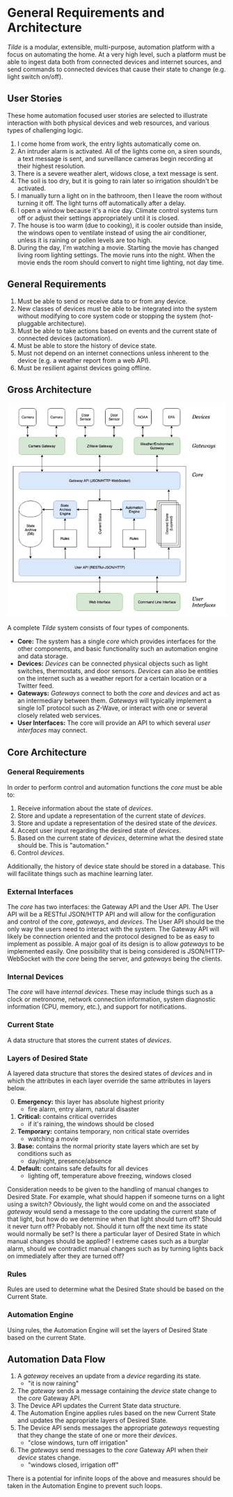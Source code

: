 # General Requirements and Architecture

_Tilde_ is a modular, extensible, multi-purpose, automation platform with a focus on automating the home. At a very high level, such a platform must be able to ingest data both from connected devices and internet sources, and send commands to connected devices that cause their state to change (e.g. light switch on/off).

## User Stories

These home automation focused user stories are selected to illustrate interaction with both physical devices and web resources, and various types of challenging logic. 

1. I come home from work, the entry lights automatically come on.
2. An intruder alarm is activated. All of the lights come on, a siren sounds, a text message is sent, and surveillance cameras begin recording at their highest resolution. 
3. There is a severe weather alert, widows close, a text message is sent. 
4. The soil is too dry, but it is going to rain later so irrigation shouldn't be activated.
5. I manually turn a light on in the bathroom, then I leave the room without turning it off. The light turns off automatically after a delay.
6. I open a window because it's a nice day. Climate control systems turn off or adjust their settings appropriately until it is closed. 
7. The house is too warm (due to cooking), it is cooler outside than inside, the windows open to ventilate instead of using the air conditioner, unless it is raining or pollen levels are too high.
8. During the day, I'm watching a movie. Starting the movie has changed living room lighting settings. The movie runs into the night. When the movie ends the room should convert to night time lighting, not day time. 

## General Requirements

1. Must be able to send or receive data to or from any device.
2. New classes of devices must be able to be integrated into the system without modifying to core system code or stopping the system (hot-pluggable architecture).
3. Must be able to take actions based on events and the current state of connected devices (automation).
4. Must be able to store the history of device state.
5. Must not depend on an internet connections unless inherent to the device (e.g. a weather report from a web API).
6. Must be resilient against devices going offline.

## Gross Architecture

![architecture diagram](https://raw.githubusercontent.com/mikecamilleri/tilde/master/notes/architecture.png)

A complete _Tilde_ system consists of four types of components.

- **Core:** The system has a single _core_ which provides interfaces for the other components, and basic functionality such an automation engine and data storage.
- **Devices:** _Devices_ can be connected physical objects such as light switches, thermostats, and door sensors. _Devices_ can also be entities on the internet such as a weather report for a certain location or a Twitter feed. 
- **Gateways:** _Gateways_ connect to both the _core_ and _devices_ and act as an intermediary between them. _Gateways_ will typically implement a single IoT protocol such as Z-Wave, or interact with one or several closely related web services.
- **User Interfaces:** The core will provide an API to which several _user interfaces_ may connect.

## Core Architecture

### General Requirements

In order to perform control and automation functions the _core_ must be able to:

1. Receive information about the state of _devices_.
2. Store and update a representation of the current state of _devices_.
3. Store and update a representation of the desired state of the _devices_.
4. Accept user input regarding the desired state of _devices_. 
5. Based on the current state of _devices_, determine what the desired state should be. This is "automation."
6. Control _devices_. 

Additionally, the history of device state should be stored in a database. This will facilitate things such as machine learning later. 

### External Interfaces

The _core_ has two interfaces: the Gateway API and the User API. The User API will be a RESTful JSON/HTTP API and will allow for the configuration and control of the _core_, _gateways_, and _devices_. The User API should be the only way the users need to interact with the system. The Gateway API will likely be connection oriented and the protocol designed to be as easy to implement as possible. A major goal of its design is to allow _gateways_ to be implemented easily. One possibility that is being considered is JSON/HTTP-WebSocket with the _core_ being the server, and _gateways_ being the clients. 

### Internal Devices

The _core_ will have _internal devices_. These may include things such as a clock or metronome, network connection information, system diagnostic information (CPU, memory, etc.), and support for notifications.

### Current State

A data structure that stores the current states of _devices_.

### Layers of Desired State

A layered data structure that stores the desired states of _devices_ and in which the attributes in each layer override the same attributes in layers below.

0. **Emergency:** this layer has absolute highest priority
    - fire alarm, entry alarm, natural disaster 
1. **Critical:** contains critical overrides
    - if it's raining, the windows should be closed
2. **Temporary:** contains temporary, non critical state overrides 
    - watching a movie
3. **Base:** contains the normal priority state layers which are set by conditions such as
    - day/night, presence/absence
4. **Default:** contains safe defaults for all devices
    - lighting off, temperature above freezing, windows closed

Consideration needs to be given to the handling of manual changes to Desired State. For example, what should happen if someone turns on a light using a switch? Obviously, the light would come on and the associated _gateway_ would send a message to the core updating the current state of that light, but how do we determine when that light should turn off? Should it never turn off? Probably not. Should it turn off the next time its state would normally be set? Is there a particular layer of Desired State in which manual changes should be applied? I extreme cases such as a burglar alarm, should we contradict manual changes such as by turning lights back on immediately after they are turned off? 

### Rules

Rules are used to determine what the Desired State should be based on the Current State. 

### Automation Engine

Using rules, the Automation Engine will set the layers of Desired State based on the current State. 

## Automation Data Flow

1. A _gateway_ receives an update from a _device_ regarding its state. 
    - "it is now raining"
2. The _gateway_ sends a message containing the _device_ state change to the _core_ Gateway API.
3. The Device API updates the Current State data structure.
4. The Automation Engine applies rules based on the new Current State and updates the appropriate layers of Desired State.
5. The Device API sends messages the appropriate _gateways_ requesting that they change the state of one or more their _devices_.
    - "close windows, turn off irrigation"
6. The _gateways_ send messages to the _core_ Gateway API when their _device_ states change.
    - "windows closed, irrigation off"

There is a potential for infinite loops of the above and measures should be taken in the Automation Engine to prevent such loops. 
